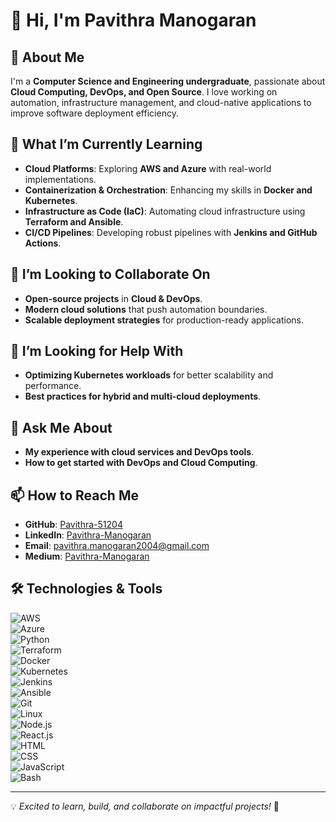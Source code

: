 # 👋 Hi, I'm Pavithra Manogaran

## 🚀 About Me
I'm a **Computer Science and Engineering undergraduate**, passionate about **Cloud Computing, DevOps, and Open Source**. I love working on automation, infrastructure management, and cloud-native applications to improve software deployment efficiency.

## 🌱 What I’m Currently Learning
- **Cloud Platforms**: Exploring **AWS and Azure** with real-world implementations.
- **Containerization & Orchestration**: Enhancing my skills in **Docker and Kubernetes**.
- **Infrastructure as Code (IaC)**: Automating cloud infrastructure using **Terraform and Ansible**.
- **CI/CD Pipelines**: Developing robust pipelines with **Jenkins and GitHub Actions**.

## 👯 I’m Looking to Collaborate On
- **Open-source projects** in **Cloud & DevOps**.
- **Modern cloud solutions** that push automation boundaries.
- **Scalable deployment strategies** for production-ready applications.

## 🤔 I’m Looking for Help With
- **Optimizing Kubernetes workloads** for better scalability and performance.
- **Best practices for hybrid and multi-cloud deployments**.

## 💬 Ask Me About
- **My experience with cloud services and DevOps tools**.
- **How to get started with DevOps and Cloud Computing**.

## 📫 How to Reach Me
- **GitHub**: [Pavithra-51204](https://github.com/Pavithra-51204)
- **LinkedIn**: [Pavithra-Manogaran](https://www.linkedin.com/in/pavithra-manogaran-070b15259/)
- **Email**: [pavithra.manogaran2004@gmail.com](mailto:pavithramanogaran@gmail.com)
- **Medium**: [Pavithra-Manogaran](https://medium.com/@pavithra.manogaran2004)

## 🛠 Technologies & Tools
![AWS](https://img.shields.io/badge/AWS-232F3E?style=for-the-badge&logo=amazon-aws&logoColor=white)  
![Azure](https://img.shields.io/badge/Azure-0078D4?style=for-the-badge&logo=microsoft-azure&logoColor=white)  
![Python](https://img.shields.io/badge/Python-3776AB?style=for-the-badge&logo=python&logoColor=white)  
![Terraform](https://img.shields.io/badge/Terraform-623CE4?style=for-the-badge&logo=terraform&logoColor=white)  
![Docker](https://img.shields.io/badge/Docker-2496ED?style=for-the-badge&logo=docker&logoColor=white)  
![Kubernetes](https://img.shields.io/badge/Kubernetes-326CE5?style=for-the-badge&logo=kubernetes&logoColor=white)  
![Jenkins](https://img.shields.io/badge/Jenkins-D24939?style=for-the-badge&logo=jenkins&logoColor=white)  
![Ansible](https://img.shields.io/badge/Ansible-EE0000?style=for-the-badge&logo=ansible&logoColor=white)  
![Git](https://img.shields.io/badge/Git-F05032?style=for-the-badge&logo=git&logoColor=white)  
![Linux](https://img.shields.io/badge/Linux-FCC624?style=for-the-badge&logo=linux&logoColor=black)  
![Node.js](https://img.shields.io/badge/Node.js-339933?style=for-the-badge&logo=nodedotjs&logoColor=white)  
![React.js](https://img.shields.io/badge/React-61DAFB?style=for-the-badge&logo=react&logoColor=black)  
![HTML](https://img.shields.io/badge/HTML5-E34F26?style=for-the-badge&logo=html5&logoColor=white)  
![CSS](https://img.shields.io/badge/CSS3-1572B6?style=for-the-badge&logo=css3&logoColor=white)  
![JavaScript](https://img.shields.io/badge/JavaScript-F7DF1E?style=for-the-badge&logo=javascript&logoColor=black)  
![Bash](https://img.shields.io/badge/Bash-4EAA25?style=for-the-badge&logo=gnu-bash&logoColor=white)  

---
💡 *Excited to learn, build, and collaborate on impactful projects!* 🚀
